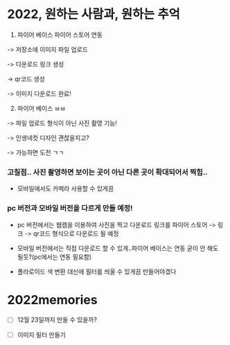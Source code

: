 # 2022, 원하는 사람과, 원하는 추억


1. 파이어 베이스 파이어 스토어 연동

 -> 저장소에 이미지 파일 업로드
 
 -> 다운로드 링크 생성
 
 -> qr코드 생성
 
 -> 이미지 다운로드 완료!

2. 파이어 베이스 ㅂㅂ 

 -> 파일 업로드 형식이 아닌 사진 촬영 기능!

 -> 인생네컷 디자인 괜찮을지고?

-> 가능하면 도전 ㄱㄱ

### 고칠점.. 사진 촬영하면 보이는 곳이 아닌 다른 곳이 확대되어서 찍힘..

- 모바일에서도 카메라 사용할 수 있게끔

### pc 버전과 모바일 버전을 다르게 만들 예정!

 - pc 버전에서는 웹캠을 이용하여 사진을 찍고 다운로드 링크를 파이어 스토어 -> 링크 -> qr코드 형식으로 다운로드 될 예정
 
 - 모바일 버전에서는 직접 다운로드 할 수 있게..파이어 베이스는 연동 굳이 안 해도 될듯?(pc에서는 연동 필요함)
 
 - 폴라로이드 색 변환 대신에 필터를 씌울 수 있게끔 만들어야겠다
 


 
# 2022memories

- [ ] 12월 23일까지 만들 수 있을까?
- [ ] 이미지 필터 만들기

